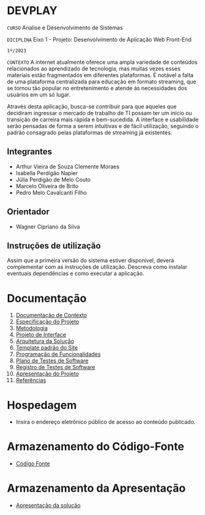 # DEVPLAY

`CURSO`
Analise e Desenvolvimento de Sistemas

`DICIPLINA`
Eixo 1 - Projeto: Desenvolvimento de Aplicação Web Front-End

`1º/2023`

`CONTEXTO`
A internet atualmente oferece uma ampla variedade de conteúdos relacionados ao aprendizado de tecnologia, mas muitas vezes esses materiais estão fragmentados em diferentes plataformas. É notável a falta de uma plataforma centralizada para educação em formato streaming, que se tornou tão popular no entretenimento e atende às necessidades dos usuários em um só lugar. 

Através desta aplicação, busca-se contribuir para que aqueles que decidiram ingressar o mercado de trabalho de TI possam ter um início ou transição de carreira mais rápida e bem-sucedida. A interface e usabilidade serão pensadas de forma a serem intuitivas e de fácil utilização, seguindo o padrão consagrado pelas plataformas de streaming já existentes. 

## Integrantes

* Arthur Vieira de Souza Clemente Moraes
* Isabella Perdigão Napier
* Júlia Perdigão de Melo Couto 
* Marcelo Oliveira de Brito 
* Pedro Melo Cavalcanti Filho 

## Orientador

* Wagner Cipriano da Silva

## Instruções de utilização

Assim que a primeira versão do sistema estiver disponível, deverá complementar com as instruções de utilização. Descreva como instalar eventuais dependências e como executar a aplicação.

# Documentação

<ol>
<li><a href="docs/01-Documentação de Contexto.md"> Documentação de Contexto</a></li>
<li><a href="docs/02-Especificação do Projeto.md"> Especificação do Projeto</a></li>
<li><a href="docs/03-Metodologia.md"> Metodologia</a></li>
<li><a href="docs/04-Projeto de Interface.md"> Projeto de Interface</a></li>
<li><a href="docs/05-Arquitetura da Solução.md"> Arquitetura da Solução</a></li>
<li><a href="docs/06-Template padrão do Site.md"> Template padrão do Site</a></li>
<li><a href="docs/07-Programação de Funcionalidades.md"> Programação de Funcionalidades</a></li>
<li><a href="docs/08-Plano de Testes de Software.md"> Plano de Testes de Software</a></li>
<li><a href="docs/09-Registro de Testes de Software.md"> Registro de Testes de Software</a></li>
<li><a href="docs/10-Apresentação do Projeto.md"> Apresentação do Projeto</a></li>
<li><a href="docs/11-Referências.md"> Referências</a></li>
</ol>

# Hospedagem

* Insira o endereço eletrônico público de acesso ao conteúdo publicado. 

# Armazenamento do Código-Fonte

* <a href="src/README.md">Código Fonte</a>

# Armazenamento da Apresentação

* <a href="presentation/README.md">Apresentação da solução</a>
